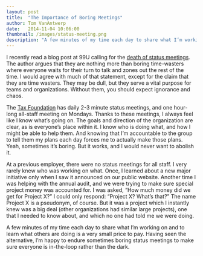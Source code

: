 ```yaml
---
layout: post
title:  "The Importance of Boring Meetings"
author: Tom VanAntwerp
date:   2014-11-04 10:06:00
thumbnail: /images/status-meeting.png
description: "A few minutes of my time each day to share what I’m working on and to learn what others are doing is a very small price to pay. Having seen the alternative, I’m happy to endure sometimes boring status meetings to make sure everyone is in-the-loop rather than the dark."
---
```


I recently read a blog post at 99U calling for the [death of status meetings](http://99u.com/workbook/33875/kill-the-dreaded-status-meeting). The author argues that they are nothing more than boring time-wasters where everyone waits for their turn to talk and zones out the rest of the time. I would agree with much of that statement, except for the claim that they are time wasters. They may be dull, but they serve a vital purpose for teams and organizations. Without them, you should expect ignorance and chaos.

The [Tax Foundation](http://taxfoundation.org/) has daily 2-3 minute status meetings, and one hour-long all-staff meeting on Mondays. Thanks to these meetings, I always feel like I know what’s going on. The goals and direction of the organization are clear, as is everyone’s place within it. I know who is doing what, and how I might be able to help them. And knowing that I’m accountable to the group to tell them my plans each day forces me to actually make those plans. Yeah, sometimes it’s boring. But it works, and I would never want to abolish it.

At a previous employer, there were no status meetings for all staff. I very rarely knew who was working on what. Once, I learned about a new major initiative only when I saw it announced on our public website. Another time I was helping with the annual audit, and we were trying to make sure special project money was accounted for. I was asked, “How much money did we get for Project X?” I could only respond: “Project X? What’s that?” The name Project X is a pseudonym, of course. But it was a project which I instantly knew was a big deal (other organizations had similar large projects), one that I needed to know about, and which no one had told me we were doing.

A few minutes of my time each day to share what I’m working on and to learn what others are doing is a very small price to pay. Having seen the alternative, I’m happy to endure sometimes boring status meetings to make sure everyone is in-the-loop rather than the dark.
